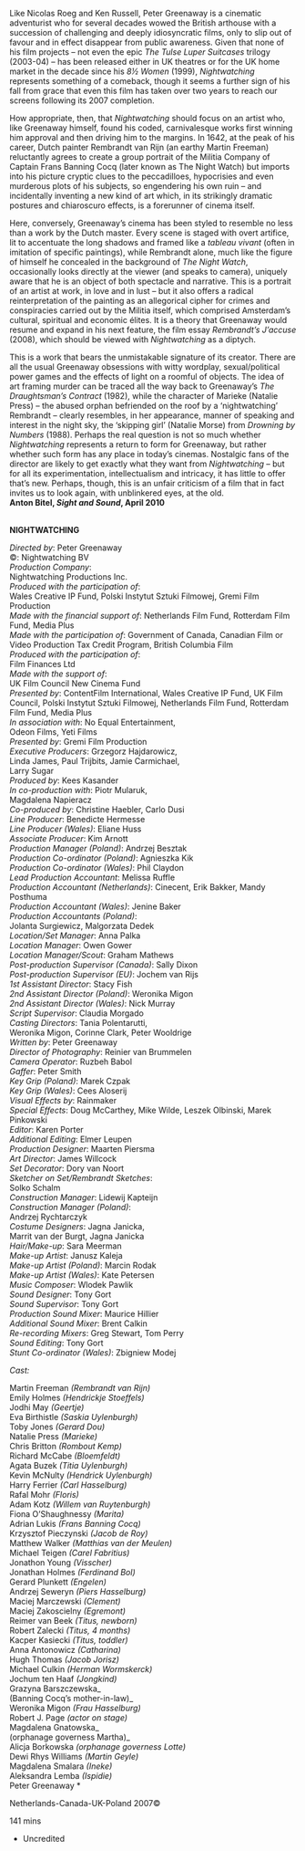 

Like Nicolas Roeg and Ken Russell, Peter Greenaway is a cinematic adventurist who for several decades wowed the British arthouse with a succession of challenging and deeply idiosyncratic films, only to slip out of favour and in effect disappear from public awareness. Given that none of his film projects – not even the epic _The Tulse Luper Suitcases_ trilogy (2003-04) – has been released either in UK theatres or for the UK home market in the decade since his _8½ Women_ (1999), _Nightwatching_ represents something of a comeback, though it seems a further sign of his fall from grace that even this film has taken over two years to reach our screens following its 2007 completion.

How appropriate, then, that _Nightwatching_ should focus on an artist who, like Greenaway himself, found his coded, carnivalesque works first winning him approval and then driving him to the margins. In 1642, at the peak of his career, Dutch painter Rembrandt van Rijn (an earthy Martin Freeman) reluctantly agrees to create a group portrait of the Militia Company of Captain Frans Banning Cocq (later known as The Night Watch) but imports into his picture cryptic clues to the peccadilloes, hypocrisies and even murderous plots of his subjects, so engendering his own ruin – and incidentally inventing a new kind of art which, in its strikingly dramatic postures and chiaroscuro effects, is a forerunner of cinema itself.

Here, conversely, Greenaway’s cinema has been styled to resemble no less than a work by the Dutch master. Every scene is staged with overt artifice, lit to accentuate the long shadows and framed like a _tableau vivant_ (often in imitation of specific paintings), while Rembrandt alone, much like the figure of himself he concealed in the background of _The Night Watch_, occasionally looks directly at the viewer (and speaks to camera), uniquely aware that he is an object of both spectacle and narrative. This is a portrait of an artist at work, in love and in lust – but it also offers a radical reinterpretation of the painting as an allegorical cipher for crimes and conspiracies carried out by the Militia itself, which comprised Amsterdam’s cultural, spiritual and economic élites. It is a theory that Greenaway would resume and expand in his next feature, the film essay _Rembrandt’s J’accuse_ (2008), which should be viewed with _Nightwatching_ as a diptych.

This is a work that bears the unmistakable signature of its creator. There are all the usual Greenaway obsessions with witty wordplay, sexual/political power games and the effects of light on a roomful of objects. The idea of art framing murder can be traced all the way back to Greenaway’s _The Draughtsman’s Contract_ (1982), while the character of Marieke (Natalie Press) – the abused orphan befriended on the roof by a ‘nightwatching’ Rembrandt – clearly resembles, in her appearance, manner of speaking and interest in the night sky, the ‘skipping girl’ (Natalie Morse) from _Drowning by Numbers_ (1988). Perhaps the real question is not so much whether _Nightwatching_ represents a return to form for Greenaway, but rather whether such form has any place in today’s cinemas. Nostalgic fans of the director are likely to get exactly what they want from _Nightwatching_ – but for all its experimentation, intellectualism and intricacy, it has little to offer that’s new. Perhaps, though, this is an unfair criticism of a film that in fact invites us to look again, with unblinkered eyes, at the old.  
**Anton Bitel, _Sight and Sound_, April 2010**
<br><br>

**NIGHTWATCHING**

_Directed by_: Peter Greenaway  
©: Nightwatching BV  
_Production Company_:  
Nightwatching Productions Inc.  
_Produced with the participation of_:  
Wales Creative IP Fund, Polski Instytut Sztuki Filmowej, Gremi Film Production  
_Made with the financial support of_: Netherlands Film Fund, Rotterdam Film Fund, Media Plus  
_Made with the participation of_: Government of Canada, Canadian Film or Video Production Tax Credit Program, British Columbia Film  
_Produced with the participation of_:  
Film Finances Ltd  
_Made with the support of_:  
UK Film Council New Cinema Fund  
_Presented by_: ContentFilm International, Wales Creative IP Fund, UK Film Council, Polski Instytut Sztuki Filmowej, Netherlands Film Fund, Rotterdam Film Fund, Media Plus  
_In association with_: No Equal Entertainment,  
Odeon Films, Yeti Films  
_Presented by_: Gremi Film Production  
_Executive Producers_: Grzegorz Hajdarowicz,  
Linda James, Paul Trijbits, Jamie Carmichael,  
Larry Sugar  
_Produced by_: Kees Kasander  
_In co-production with_: Piotr Mularuk,  
Magdalena Napieracz  
_Co-produced by_: Christine Haebler, Carlo Dusi  
_Line Producer_: Benedicte Hermesse  
_Line Producer (Wales)_: Eliane Huss  
_Associate Producer_: Kim Arnott  
_Production Manager (Poland)_: Andrzej Besztak  
_Production Co-ordinator (Poland)_: Agnieszka Kik  
_Production Co-ordinator (Wales)_: Phil Claydon  
_Lead Production Accountant_: Melissa Ruffle  
_Production Accountant (Netherlands)_: Cinecent, Erik Bakker, Mandy Posthuma  
_Production Accountant (Wales)_: Jenine Baker  
_Production Accountants (Poland)_:  
Jolanta Surgiewicz, Malgorzata Dedek  
_Location/Set Manager_: Anna Palka  
_Location Manager_: Owen Gower  
_Location Manager/Scout_: Graham Mathews  
_Post-production Supervisor (Canada)_: Sally Dixon  
_Post-production Supervisor (EU)_: Jochem van Rijs  
_1st Assistant Director_: Stacy Fish  
_2nd Assistant Director (Poland)_: Weronika Migon  
_2nd Assistant Director (Wales)_: Nick Murray  
_Script Supervisor_: Claudia Morgado  
_Casting Directors_: Tania Polentarutti,  
Weronika Migon, Corinne Clark, Peter Wooldrige  
_Written by_: Peter Greenaway  
_Director of Photography_: Reinier van Brummelen  
_Camera Operator_: Ruzbeh Babol  
_Gaffer_: Peter Smith  
_Key Grip (Poland)_: Marek Czpak  
_Key Grip (Wales)_: Cees Aloserij  
_Visual Effects by_: Rainmaker  
_Special Effects_: Doug McCarthey, Mike Wilde, Leszek Olbinski, Marek Pinkowski  
_Editor_: Karen Porter  
_Additional Editing_: Elmer Leupen  
_Production Designer_: Maarten Piersma  
_Art Director_: James Willcock  
_Set Decorator_: Dory van Noort  
_Sketcher on Set/Rembrandt Sketches_:  
Solko Schalm  
_Construction Manager_: Lidewij Kapteijn  
_Construction Manager (Poland)_:  
Andrzej Rychtarczyk  
_Costume Designers_: Jagna Janicka,  
Marrit van der Burgt, Jagna Janicka  
_Hair/Make-up_: Sara Meerman  
_Make-up Artist_: Janusz Kaleja  
_Make-up Artist (Poland)_: Marcin Rodak  
_Make-up Artist (Wales)_: Kate Petersen  
_Music Composer_: Wlodek Pawlik  
_Sound Designer_: Tony Gort  
_Sound Supervisor_: Tony Gort  
_Production Sound Mixer_: Maurice Hillier  
_Additional Sound Mixer_: Brent Calkin  
_Re-recording Mixers_: Greg Stewart, Tom Perry  
_Sound Editing_: Tony Gort  
_Stunt Co-ordinator (Wales)_: Zbigniew Modej

_Cast:_

Martin Freeman _(Rembrandt van Rijn)_  
Emily Holmes _(Hendrickje Stoeffels)_  
Jodhi May _(Geertje)_  
Eva Birthistle _(Saskia Uylenburgh)_  
Toby Jones _(Gerard Dou)_  
Natalie Press _(Marieke)_  
Chris Britton _(Rombout Kemp)_  
Richard McCabe _(Bloemfeldt)_  
Agata Buzek _(Titia Uylenburgh)_  
Kevin McNulty _(Hendrick Uylenburgh)_  
Harry Ferrier _(Carl Hasselburg)_  
Rafal Mohr _(Floris)_  
Adam Kotz _(Willem van Ruytenburgh)_  
Fiona O’Shaughnessy _(Marita)_  
Adrian Lukis _(Frans Banning Cocq)_  
Krzysztof Pieczynski _(Jacob de Roy)_  
Matthew Walker _(Matthias van der Meulen)_  
Michael Teigen _(Carel Fabritius)_  
Jonathon Young _(Visscher)_  
Jonathan Holmes _(Ferdinand Bol)_  
Gerard Plunkett _(Engelen)_  
Andrzej Seweryn _(Piers Hasselburg)_  
Maciej Marczewski _(Clement)_  
Maciej Zakoscielny _(Egremont)_  
Reimer van Beek _(Titus, newborn)_  
Robert Zalecki _(Titus, 4 months)_  
Kacper Kasiecki _(Titus, toddler)_  
Anna Antonowicz _(Catharina)_  
Hugh Thomas _(Jacob Jorisz)_  
Michael Culkin _(Herman Wormskerck)_  
Jochum ten Haaf _(Jongkind)_  
Grazyna Barszczewska_  
(Banning Cocq’s mother-in-law)_  
Weronika Migon _(Frau Hasselburg)_  
Robert J. Page _(actor on stage)_  
Magdalena Gnatowska_  
(orphanage governess Martha)_  
Alicja Borkowska _(orphanage governess Lotte)_  
Dewi Rhys Williams _(Martin Geyle)_  
Magdalena Smalara _(Ineke)_  
Aleksandra Lemba _(Ispidie)_  
Peter Greenaway  *

Netherlands-Canada-UK-Poland 2007©

141 mins

* Uncredited
<!--stackedit_data:
eyJoaXN0b3J5IjpbLTE4MjA0NDkzOTBdfQ==
-->